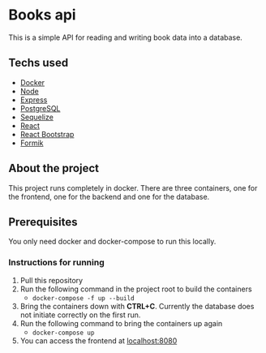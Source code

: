 # Books api

This is a simple API for reading and writing book data into a database.

## Techs used

- [Docker](https://www.docker.com/)
- [Node](https://nodejs.org/)
- [Express](https://expressjs.com/)
- [PostgreSQL](https://www.postgresql.org/)
- [Sequelize](https://sequelize.org/)
- [React](https://reactjs.org/)
- [React Bootstrap](https://react-bootstrap.github.io/)
- [Formik](https://formik.org/)

## About the project

This project runs completely in docker. There are three containers, one for the frontend, one for the backend and one for the database.

## Prerequisites

You only need docker and docker-compose to run this locally.

### Instructions for running

1. Pull this repository
2. Run the following command in the project root to build the containers
   - `docker-compose -f up --build`
3. Bring the containers down with **CTRL+C**. Currently the database does not initiate correctly on the first run.
4. Run the following command to bring the containers up again
   - `docker-compose up`
5. You can access the frontend at [localhost:8080](http://localhost:8080)

